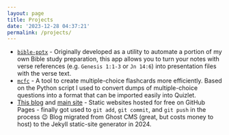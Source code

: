 ```yaml
---
layout: page
title: Projects
date: '2023-12-28 04:37:21'
permalink: /projects/
---
```


- [`bible-pptx`](https://biblepptx.chechu.co) - Originally developed as a utility to automate a portion of my own Bible study preparation, this app allows you to turn your notes with verse references (e.g.&nbsp;`Genesis 1:1-3`&nbsp;or&nbsp;`Jn 14:6`) into presentation files with the verse text.
- [`mcfc`](https://chechu.co/mcfc) - A tool to create multiple-choice flashcards more efficiently. Based on the Python script I used to convert dumps of multiple-choice questions into a format that can be imported easily into Quizlet.
- [This blog](https://blog.chechu.co) and [main site](https://chechu.co) - Static websites hosted for free on GitHub Pages - finally got used to `git add`, `git commit`, and `git push` in the process 😉 Blog migrated from Ghost CMS (great, but costs money to host) to the Jekyll static-site generator in 2024.